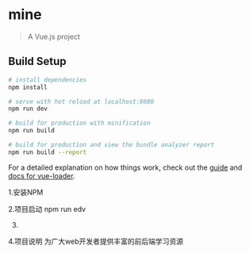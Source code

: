 # mine

> A Vue.js project

## Build Setup

``` bash
# install dependencies
npm install

# serve with hot reload at localhost:8080
npm run dev

# build for production with minification
npm run build

# build for production and view the bundle analyzer report
npm run build --report
```

For a detailed explanation on how things work, check out the [guide](http://vuejs-templates.github.io/webpack/) and [docs for vue-loader](http://vuejs.github.io/vue-loader).

1.安装NPM

2.项目启动
  npm run edv

3.

4.项目说明
  为广大web开发者提供丰富的前后端学习资源
